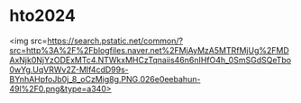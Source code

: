 # hto2024
<img src=https://search.pstatic.net/common/?src=http%3A%2F%2Fblogfiles.naver.net%2FMjAyMzA5MTRfMjUg%2FMDAxNjk0NjYzODExMTc4.NTWkxMHCzTqnaiis46n6nIHfO4h_0SmSGdSQeTbo0wYg.UqVRWv2Z-MIf4cdD99s-BYnhAHpfoJb0j_8_oCzMig8g.PNG.026e0eebahun-49l%2F0.png&type=a340>
